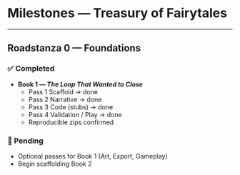 # Milestones — Treasury of Fairytales

---

## Roadstanza 0 — Foundations

### ✅ Completed
- **Book 1 — *The Loop That Wanted to Close***
  - Pass 1 Scaffold → done
  - Pass 2 Narrative → done
  - Pass 3 Code (stubs) → done
  - Pass 4 Validation / Play → done
  - Reproducible zips confirmed

### 🚧 Pending
- Optional passes for Book 1 (Art, Export, Gameplay)
- Begin scaffolding Book 2

